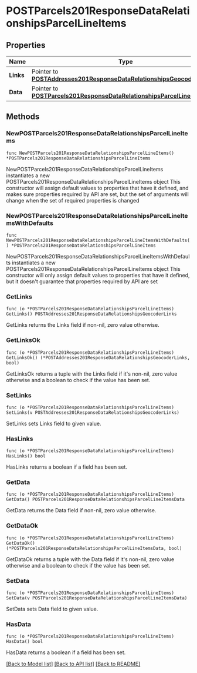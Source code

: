 # POSTParcels201ResponseDataRelationshipsParcelLineItems

## Properties

Name | Type | Description | Notes
------------ | ------------- | ------------- | -------------
**Links** | Pointer to [**POSTAddresses201ResponseDataRelationshipsGeocoderLinks**](POSTAddresses201ResponseDataRelationshipsGeocoderLinks.md) |  | [optional] 
**Data** | Pointer to [**POSTParcels201ResponseDataRelationshipsParcelLineItemsData**](POSTParcels201ResponseDataRelationshipsParcelLineItemsData.md) |  | [optional] 

## Methods

### NewPOSTParcels201ResponseDataRelationshipsParcelLineItems

`func NewPOSTParcels201ResponseDataRelationshipsParcelLineItems() *POSTParcels201ResponseDataRelationshipsParcelLineItems`

NewPOSTParcels201ResponseDataRelationshipsParcelLineItems instantiates a new POSTParcels201ResponseDataRelationshipsParcelLineItems object
This constructor will assign default values to properties that have it defined,
and makes sure properties required by API are set, but the set of arguments
will change when the set of required properties is changed

### NewPOSTParcels201ResponseDataRelationshipsParcelLineItemsWithDefaults

`func NewPOSTParcels201ResponseDataRelationshipsParcelLineItemsWithDefaults() *POSTParcels201ResponseDataRelationshipsParcelLineItems`

NewPOSTParcels201ResponseDataRelationshipsParcelLineItemsWithDefaults instantiates a new POSTParcels201ResponseDataRelationshipsParcelLineItems object
This constructor will only assign default values to properties that have it defined,
but it doesn't guarantee that properties required by API are set

### GetLinks

`func (o *POSTParcels201ResponseDataRelationshipsParcelLineItems) GetLinks() POSTAddresses201ResponseDataRelationshipsGeocoderLinks`

GetLinks returns the Links field if non-nil, zero value otherwise.

### GetLinksOk

`func (o *POSTParcels201ResponseDataRelationshipsParcelLineItems) GetLinksOk() (*POSTAddresses201ResponseDataRelationshipsGeocoderLinks, bool)`

GetLinksOk returns a tuple with the Links field if it's non-nil, zero value otherwise
and a boolean to check if the value has been set.

### SetLinks

`func (o *POSTParcels201ResponseDataRelationshipsParcelLineItems) SetLinks(v POSTAddresses201ResponseDataRelationshipsGeocoderLinks)`

SetLinks sets Links field to given value.

### HasLinks

`func (o *POSTParcels201ResponseDataRelationshipsParcelLineItems) HasLinks() bool`

HasLinks returns a boolean if a field has been set.

### GetData

`func (o *POSTParcels201ResponseDataRelationshipsParcelLineItems) GetData() POSTParcels201ResponseDataRelationshipsParcelLineItemsData`

GetData returns the Data field if non-nil, zero value otherwise.

### GetDataOk

`func (o *POSTParcels201ResponseDataRelationshipsParcelLineItems) GetDataOk() (*POSTParcels201ResponseDataRelationshipsParcelLineItemsData, bool)`

GetDataOk returns a tuple with the Data field if it's non-nil, zero value otherwise
and a boolean to check if the value has been set.

### SetData

`func (o *POSTParcels201ResponseDataRelationshipsParcelLineItems) SetData(v POSTParcels201ResponseDataRelationshipsParcelLineItemsData)`

SetData sets Data field to given value.

### HasData

`func (o *POSTParcels201ResponseDataRelationshipsParcelLineItems) HasData() bool`

HasData returns a boolean if a field has been set.


[[Back to Model list]](../README.md#documentation-for-models) [[Back to API list]](../README.md#documentation-for-api-endpoints) [[Back to README]](../README.md)


